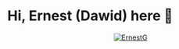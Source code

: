 # Hi, Ernest (Dawid) here 👋

<p align="center">
    <a href="https://github.com/Ernest1338/">
        <img src="https://github-readme-stats.vercel.app/api?username=Ernest1338&theme=blue-green&show_icons=true" alt="ErnestG" />
    </a>
</p>

<!--
**Ernest1338/Ernest1338** is a ✨ _special_ ✨ repository because its `README.md` (this file) appears on your GitHub profile.

Here are some ideas to get you started:

- 🔭 I’m currently working on ...
- 🌱 I’m currently learning ...
- 👯 I’m looking to collaborate on ...
- 🤔 I’m looking for help with ...
- 💬 Ask me about ...
- 📫 How to reach me: ...
- 😄 Pronouns: ...
- ⚡ Fun fact: ...
-->
